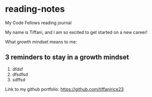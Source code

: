 # reading-notes
My Code Fellows reading journal

My name is Tiffani, and I am so excited to get started on a new career!

What growth mindset means to me:

## 3 reminders to stay in a growth mindset

1. dfdsf
2. dfsdfsd
3. sdffsd

Link to my github portfolio: https://github.com/tiffanirice23 
